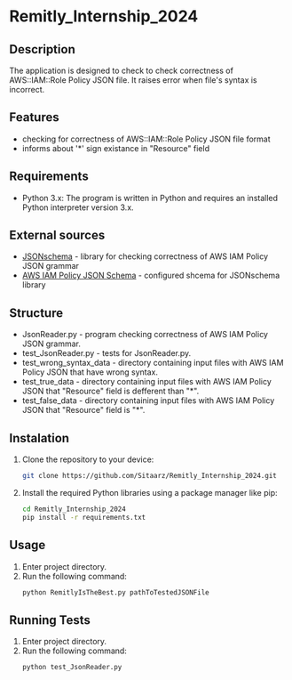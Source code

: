 # Remitly_Internship_2024

## Description
The application is designed to check to check correctness of AWS::IAM::Role Policy JSON file. It raises error when file's syntax is incorrect.

## Features
* checking for correctness of AWS::IAM::Role Policy JSON file format
* informs about '*' sign existance in "Resource" field

## Requirements
* Python 3.x: The program is written in Python and requires an installed Python interpreter version 3.x.

## External sources
* [JSONschema](https://json-schema.org/) - library for checking correctness of AWS IAM Policy JSON grammar
* [AWS IAM Policy JSON Schema](https://gist.github.com/jstewmon/ee5d4b7ec0d8d60cbc303cb515272f8a?permalink_comment_id=3884576) - configured shcema for JSONschema library

## Structure
* JsonReader.py - program checking correctness of AWS IAM Policy JSON grammar.
* test_JsonReader.py - tests for JsonReader.py.
* test_wrong_syntax_data - directory containing input files with AWS IAM Policy JSON that have wrong syntax.
* test_true_data - directory containing input files with AWS IAM Policy JSON that "Resource" field is defferent than "*".
* test_false_data - directory containing input files with AWS IAM Policy JSON that "Resource" field is "*".

## Instalation
1. Clone the repository to your device:
   ```bash
   git clone https://github.com/Sitaarz/Remitly_Internship_2024.git
   ```
2. Install the required Python libraries using a package manager like pip:
   ```bash
   cd Remitly_Internship_2024
   pip install -r requirements.txt
   ```
   
## Usage
1. Enter project directory.
2. Run the following command:
   ```bash
   python RemitlyIsTheBest.py pathToTestedJSONFile
   ```

## Running Tests
1. Enter project directory.
2. Run the following command:
   ```bash
   python test_JsonReader.py
   ```
